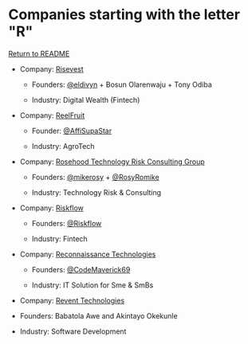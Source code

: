 # Companies starting with the letter "R"

[Return to README](../README.md)

- Company: [Risevest](https://rise.capital/)

  - Founders: [@eldivyn](https://twitter.com/eldivyn) + Bosun Olarenwaju + Tony Odiba

  - Industry: Digital Wealth (Fintech)

- Company: [ReelFruit](https://reelfruit.com/)

  - Founder: [@AffiSupaStar](https://twitter.com/AffiSupaStar)

  - Industry: AgroTech

- Company: [Rosehood Technology Risk Consulting Group](http://Techrisk.co.ke)

  - Founders: [@mikerosy](https://twitter.com/mikerosy) + [@RosyRomike](https://twitter.com/RosyRomike)

  - Industry: Technology Risk & Consulting
  
- Company: [Riskflow](https://www.riskflow.com/)

  - Founders: [@Riskflow](https://twitter.com/Riskflow)

  - Industry: Fintech

- Company: [Reconnaissance Technologies](https://www.riskflow.com/)

  - Founders: [@CodeMaverick69](https://twitter.com/CodeMaverick69)

  - Industry: IT Solution for Sme & SmBs

 - Company: [Revent Technologies](https://reventtechnologies.com/)

  - Founders: Babatola Awe and Akintayo Okekunle

  - Industry: Software Development